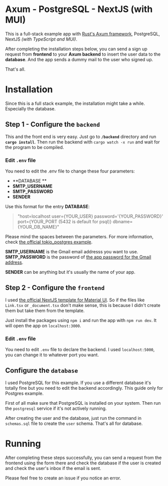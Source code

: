 # Axum - PostgreSQL - NextJS (with MUI)

This is a full-stack example app with [Rust's Axum framework](https://github.com/tokio-rs/axum), PostgreSQL, NextJS *(with TypeScript and MUI)*. 

After completing the installation steps below, you can send a sign up request from **frontend** to your **Axum backend** to insert the user data to the **database**. And the app sends a dummy mail to the user who signed up. 

That's all.

# Installation

Since this is a full stack example, the installation might take a while. Especially the database.

## Step 1 - Configure the `backend`

This and the front end is very easy. Just go to **`/backend`** directory and run **`cargo install`**. Then run the backend with `cargo watch -x run` and wait for the program to be compiled.

### Edit `.env` file
You need to edit the .env file to change these four parameters:
 - **DATABASE **
 - **SMTP_USERNAME** 
 - **SMTP_PASSWORD** 
 - **SENDER**

Use this format for the entry **DATABASE**:
>"host=localhost user={YOUR_USER} password='{YOUR_PASSWORD}' port={YOUR_PORT (5432 is default for psql)} dbname={YOUR_DB_NAME}"

Please mind the spaces between the parameters. For more information, check [the official tokio_postgres example](https://docs.rs/tokio-postgres/0.7.6/tokio_postgres/index.html).

**SMTP_USERNAME** is the Gmail email addresss you want to use. **SMTP_PASSWORD** is the password of [the app password for the Gmail address](https://support.google.com/accounts/answer/185833?hl=en).

**SENDER** can be anything but it's usually the name of your app.

## Step 2 - Configure the `frontend`
I used [the official NextJS template for Material UI](https://github.com/mui/material-ui/tree/master/examples/nextjs-with-typescript). So if the files like `Link.tsx` or `_document.tsx` don't make sense, this is because I didn't create them but take them from the template.

Just install the packages using `npm i` and run the app with `npm run dev`. It will open the app on `localhost:3000`.

### Edit `.env` file
You need to edit `.env` file to declare the backend. I used `localhost:5000`, you can change it to whatever port you want.

## Configure the `database`

I used PostgreSQL for this example. If you use a different database it's totally fine but you need to edit the backend accordingly. This guide only for Postgres example.

First of all make sure that PostgreSQL is installed on your system. Then run the `postgresql` service if it's not actively running.

After creating the user and the database, just run the command in `schemas.sql` file to create the `user` schema. That's all for database.

# Running
After completing these steps successfully, you can send a request from the frontend using the form there and check the database if the user is created and check the user's inbox if the email is sent.

Please feel free to create an issue if you notice an error.